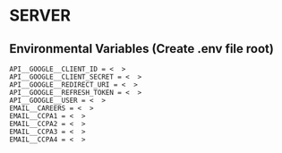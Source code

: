 # SERVER
## Environmental Variables (Create .env file root)
```
API__GOOGLE__CLIENT_ID = <  >
API__GOOGLE__CLIENT_SECRET = <  >
API__GOOGLE__REDIRECT_URI = <  >
API__GOOGLE__REFRESH_TOKEN = <  >
API__GOOGLE__USER = <  >
EMAIL__CAREERS = <  >
EMAIL__CCPA1 = <  >
EMAIL__CCPA2 = <  >
EMAIL__CCPA3 = <  >
EMAIL__CCPA4 = <  >
```